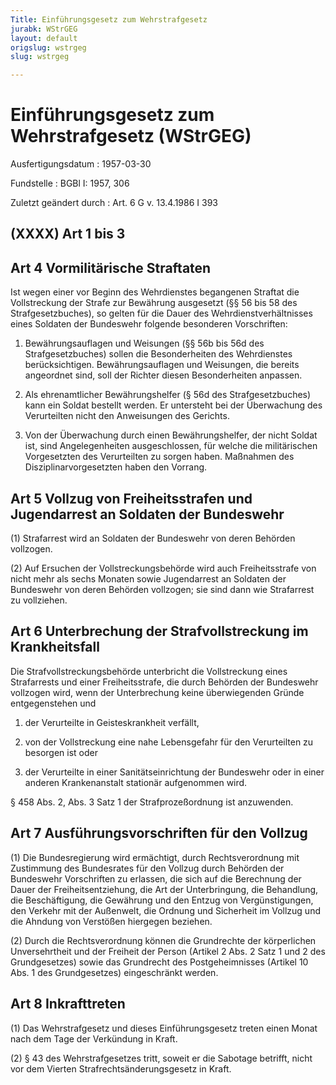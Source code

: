 ```yaml
---
Title: Einführungsgesetz zum Wehrstrafgesetz
jurabk: WStrGEG
layout: default
origslug: wstrgeg
slug: wstrgeg

---
```


# Einführungsgesetz zum Wehrstrafgesetz (WStrGEG)

Ausfertigungsdatum
:   1957-03-30

Fundstelle
:   BGBl I: 1957, 306

Zuletzt geändert durch
:   Art. 6 G v. 13.4.1986 I 393

## (XXXX) Art 1 bis 3

## Art 4 Vormilitärische Straftaten

Ist wegen einer vor Beginn des Wehrdienstes begangenen Straftat die
Vollstreckung der Strafe zur Bewährung ausgesetzt (§§ 56 bis 58 des
Strafgesetzbuches), so gelten für die Dauer des
Wehrdienstverhältnisses eines Soldaten der Bundeswehr folgende
besonderen Vorschriften:

1.  Bewährungsauflagen und Weisungen (§§ 56b bis 56d des
    Strafgesetzbuches) sollen die Besonderheiten des Wehrdienstes
    berücksichtigen. Bewährungsauflagen und Weisungen, die bereits
    angeordnet sind, soll der Richter diesen Besonderheiten anpassen.


2.  Als ehrenamtlicher Bewährungshelfer (§ 56d des Strafgesetzbuches) kann
    ein Soldat bestellt werden. Er untersteht bei der Überwachung des
    Verurteilten nicht den Anweisungen des Gerichts.


3.  Von der Überwachung durch einen Bewährungshelfer, der nicht Soldat
    ist, sind Angelegenheiten ausgeschlossen, für welche die militärischen
    Vorgesetzten des Verurteilten zu sorgen haben. Maßnahmen des
    Disziplinarvorgesetzten haben den Vorrang.

## Art 5 Vollzug von Freiheitsstrafen und Jugendarrest an Soldaten der Bundeswehr

(1) Strafarrest wird an Soldaten der Bundeswehr von deren Behörden
vollzogen.

(2) Auf Ersuchen der Vollstreckungsbehörde wird auch Freiheitsstrafe
von nicht mehr als sechs Monaten sowie Jugendarrest an Soldaten der
Bundeswehr von deren Behörden vollzogen; sie sind dann wie Strafarrest
zu vollziehen.

## Art 6 Unterbrechung der Strafvollstreckung im Krankheitsfall

Die Strafvollstreckungsbehörde unterbricht die Vollstreckung eines
Strafarrests und einer Freiheitsstrafe, die durch Behörden der
Bundeswehr vollzogen wird, wenn der Unterbrechung keine überwiegenden
Gründe entgegenstehen und

1.  der Verurteilte in Geisteskrankheit verfällt,


2.  von der Vollstreckung eine nahe Lebensgefahr für den Verurteilten zu
    besorgen ist oder


3.  der Verurteilte in einer Sanitätseinrichtung der Bundeswehr oder in
    einer anderen Krankenanstalt stationär aufgenommen wird.



§ 458 Abs. 2, Abs. 3 Satz 1 der Strafprozeßordnung ist anzuwenden.

## Art 7 Ausführungsvorschriften für den Vollzug

(1) Die Bundesregierung wird ermächtigt, durch Rechtsverordnung mit
Zustimmung des Bundesrates für den Vollzug durch Behörden der
Bundeswehr Vorschriften zu erlassen, die sich auf die Berechnung der
Dauer der Freiheitsentziehung, die Art der Unterbringung, die
Behandlung, die Beschäftigung, die Gewährung und den Entzug von
Vergünstigungen, den Verkehr mit der Außenwelt, die Ordnung und
Sicherheit im Vollzug und die Ahndung von Verstößen hiergegen
beziehen.

(2) Durch die Rechtsverordnung können die Grundrechte der körperlichen
Unversehrtheit und der Freiheit der Person (Artikel 2 Abs. 2 Satz 1
und 2 des Grundgesetzes) sowie das Grundrecht des Postgeheimnisses
(Artikel 10 Abs. 1 des Grundgesetzes) eingeschränkt werden.

## Art 8 Inkrafttreten

(1) Das Wehrstrafgesetz und dieses Einführungsgesetz treten einen
Monat nach dem Tage der Verkündung in Kraft.

(2) § 43 des Wehrstrafgesetzes tritt, soweit er die Sabotage betrifft,
nicht vor dem Vierten Strafrechtsänderungsgesetz in Kraft.

